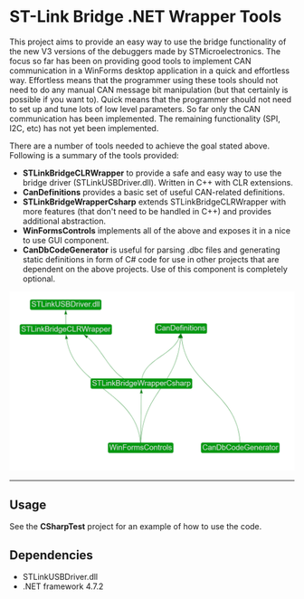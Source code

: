 # ST-Link Bridge .NET Wrapper Tools

This project aims to provide an easy way to use the bridge functionality of the new V3 versions of the debuggers made by STMicroelectronics. The focus so far has been on providing good tools to implement CAN communication in a WinForms desktop application in a quick and effortless way. Effortless means that the programmer using these tools should not need to do any manual CAN message bit manipulation (but that certainly is possible if you want to). Quick means that the programmer should not need to set up and tune lots of low level parameters. So far only the CAN communication has been implemented. The remaining functionality (SPI, I2C, etc) has not yet been implemented. 

There are a number of tools needed to achieve the goal stated above. Following is a summary of the tools provided:

- **STLinkBridgeCLRWrapper** to provide a safe and easy way to use the bridge driver (STLinkUSBDriver.dll). Written in C++ with CLR extensions.
- **CanDefinitions** provides a basic set of useful CAN-related definitions. 
- **STLinkBridgeWrapperCsharp** extends STLinkBridgeCLRWrapper with more features (that don't need to be handled in C++) and provides additional abstraction.
- **WinFormsControls** implements all of the above and exposes it in a nice to use GUI component.
- **CanDbCodeGenerator** is useful for parsing .dbc files and generating static definitions in form of C# code for use in other projects that are dependent on the above projects. Use of this component is completely optional.


![alt text](Images/DependencyGraph.png "Projects' dependency graph")

***

## Usage
See the **CSharpTest** project for an example of how to use the code.

## Dependencies
- STLinkUSBDriver.dll
- .NET framework 4.7.2
